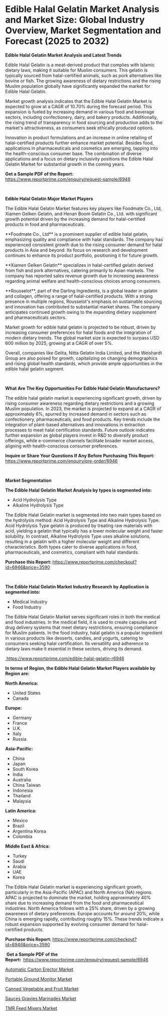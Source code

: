 <p><h1>Edible Halal Gelatin Market Analysis and Market Size: Global Industry Overview, Market Segmentation and Forecast (2025 to 2032)</h1></p><p><strong>Edible Halal Gelatin Market Analysis and Latest Trends</strong></p>
<p><p>Edible Halal Gelatin is a meat-derived product that complies with Islamic dietary laws, making it suitable for Muslim consumers. This gelatin is typically sourced from halal-certified animals, such as pork alternatives like bovine or fish. The growing awareness of dietary restrictions and the rising Muslim population globally have significantly expanded the market for Edible Halal Gelatin.</p><p>Market growth analysis indicates that the Edible Halal Gelatin Market is expected to grow at a CAGR of 10.70% during the forecast period. This expansion is fueled by increasing demand in various food and beverage sectors, including confectionery, dairy, and bakery products. Additionally, the rising trend of transparency in food sourcing and production adds to the market's attractiveness, as consumers seek ethically produced options. </p><p>Innovation in product formulations and an increase in online retailing of halal-certified products further enhance market potential. Besides food, applications in pharmaceuticals and cosmetics are emerging, tapping into the health-conscious consumer base. The combination of diverse applications and a focus on dietary inclusivity positions the Edible Halal Gelatin Market for substantial growth in the coming years.</p></p>
<p><strong>Get a Sample PDF of the Report:&nbsp;</strong> <a href="https://www.reportprime.com/enquiry/request-sample/6946?utm_campaign=2194&utm_medium=2&utm_source=Github&utm_content=ia&utm_term=19032025&utm_id=edible-halal-gelatin">https://www.reportprime.com/enquiry/request-sample/6946</a></p>
<p>&nbsp;</p>
<p><strong>Edible Halal Gelatin Major Market Players</strong></p>
<p><p>The Edible Halal Gelatin Market features key players like Foodmate Co., Ltd, Xiamen Gelken Gelatin, and Henan Boom Gelatin Co., Ltd. with significant growth potential driven by the increasing demand for halal-certified products in food and pharmaceuticals.</p><p>**Foodmate Co., Ltd** is a prominent supplier of edible halal gelatin, emphasizing quality and compliance with halal standards. The company has experienced consistent growth due to the rising consumer demand for halal products in Asia and beyond. Its focus on research and development continues to enhance its product portfolio, positioning it for future growth.</p><p>**Xiamen Gelken Gelatin** specializes in halal-certified gelatin derived from fish and pork alternatives, catering primarily to Asian markets. The company has reported sales revenue growth due to increasing awareness regarding animal welfare and health-conscious choices among consumers.</p><p>**Rousselot**, part of the Darling Ingredients, is a global leader in gelatin and collagen, offering a range of halal-certified products. With a strong presence in multiple regions, Rousselot's emphasis on sustainable sourcing and innovation has contributed to substantial market shares. The company anticipates continued growth owing to the expanding dietary supplement and pharmaceuticals sectors.</p><p>Market growth for edible halal gelatin is projected to be robust, driven by increasing consumer preferences for halal foods and the integration of modern dietary trends. The global market size is expected to surpass USD 600 million by 2025, growing at a CAGR of over 5%. </p><p>Overall, companies like Gelita, Nitta Gelatin India Limited, and the Weishardt Group are also poised for growth, capitalizing on changing demographics and rising global health standards, which provide ample opportunities in the edible halal gelatin segment.</p></p>
<p>&nbsp;</p>
<p><strong>What Are The Key Opportunities For Edible Halal Gelatin Manufacturers?</strong></p>
<p><p>The edible halal gelatin market is experiencing significant growth, driven by rising consumer awareness regarding dietary restrictions and a growing Muslim population. In 2023, the market is projected to expand at a CAGR of approximately 6%, spurred by increased demand in sectors such as confectionery, pharmaceuticals, and food products. Key trends include the integration of plant-based alternatives and innovations in extraction processes to meet halal certification standards. Future outlook indicates further expansion as global players invest in R&D to diversify product offerings, while e-commerce channels facilitate broader market access, aligning with health-conscious consumer preferences.</p></p>
<p><strong>Inquire or Share Your Questions If Any Before Purchasing This Report:</strong> <a href="https://www.reportprime.com/enquiry/pre-order/6946?utm_campaign=2194&utm_medium=2&utm_source=Github&utm_content=ia&utm_term=19032025&utm_id=edible-halal-gelatin">https://www.reportprime.com/enquiry/pre-order/6946</a></p>
<p>&nbsp;</p>
<p><strong>Market Segmentation</strong></p>
<p><strong>The Edible Halal Gelatin Market Analysis by types is segmented into:</strong></p>
<p><ul><li>Acid Hydrolysis Type</li><li>Alkaline Hydrolysis Type</li></ul></p>
<p><p>The Edible Halal Gelatin market is segmented into two main types based on the hydrolysis method: Acid Hydrolysis Type and Alkaline Hydrolysis Type. Acid Hydrolysis Type gelatin is produced by treating raw materials with acid, yielding a gelatin that typically has a lower molecular weight and faster solubility. In contrast, Alkaline Hydrolysis Type uses alkaline solutions, resulting in a gelatin with a higher molecular weight and different characteristics. Both types cater to diverse applications in food, pharmaceuticals, and cosmetics, compliant with halal standards.</p></p>
<p><strong>Purchase this Report:&nbsp;</strong><a href="https://www.reportprime.com/checkout?id=6946&price=3590&utm_campaign=2194&utm_medium=2&utm_source=Github&utm_content=ia&utm_term=19032025&utm_id=edible-halal-gelatin">https://www.reportprime.com/checkout?id=6946&price=3590</a></p>
<p>&nbsp;</p>
<p><strong>The Edible Halal Gelatin Market Industry Research by Application is segmented into:</strong></p>
<p><ul><li>Medical Industry</li><li>Food Industry</li></ul></p>
<p><p>The Edible Halal Gelatin Market serves significant roles in both the medical and food industries. In the medical field, it is used to create capsules and drug delivery systems that meet dietary restrictions, ensuring compliance for Muslim patients. In the food industry, halal gelatin is a popular ingredient in various products like desserts, candies, and yogurts, catering to consumers seeking halal certification. Its versatility and adherence to dietary laws make it essential in these sectors, driving its demand.</p></p>
<p><a href="https://www.reportprime.com/edible-halal-gelatin-r6946?utm_campaign=2194&utm_medium=2&utm_source=Github&utm_content=ia&utm_term=19032025&utm_id=edible-halal-gelatin">&nbsp;https://www.reportprime.com/edible-halal-gelatin-r6946</a></p>
<p><strong>In terms of Region, the Edible Halal Gelatin Market Players available by Region are:</strong></p>
<p>
    <p> <strong> North America: </strong>
        <ul>
            <li>United States</li>
            <li>Canada</li>
        </ul>
        </p> 
    <p> <strong> Europe: </strong>
        <ul>
            <li>Germany</li>
            <li>France</li>
            <li>U.K.</li>
            <li>Italy</li>
            <li>Russia</li>
        </ul>
        </p> 
    <p> <strong> Asia-Pacific: </strong>
        <ul>
            <li>China</li>
            <li>Japan</li>
            <li>South Korea</li>
            <li>India</li>
            <li>Australia</li>
            <li>China Taiwan</li>
            <li>Indonesia</li>
            <li>Thailand</li>
            <li>Malaysia</li>
        </ul>
        </p> 
    <p> <strong> Latin America: </strong>
        <ul>
            <li>Mexico</li>
            <li>Brazil</li>
            <li>Argentina Korea</li>
            <li>Colombia</li>
        </ul>
        </p> 
    <p> <strong> Middle East & Africa: </strong>
        <ul>
            <li>Turkey</li>
            <li>Saudi</li>
            <li>Arabia</li>
            <li>UAE</li>
            <li>Korea</li>
        </ul>
    </p>
    </p>
<p><p>The Edible Halal Gelatin market is experiencing significant growth, particularly in the Asia-Pacific (APAC) and North America (NA) regions. APAC is projected to dominate the market, holding approximately 40% share due to increasing demand from the food and pharmaceutical industries. North America follows with a 25% share, driven by a growing awareness of dietary preferences. Europe accounts for around 20%, while China is emerging rapidly, contributing roughly 15%. These trends indicate a robust expansion supported by evolving consumer demand for halal-certified products.</p></p>
<p><strong>Purchase this Report: </strong><a href="https://www.reportprime.com/checkout?id=6946&price=3590&utm_campaign=2194&utm_medium=2&utm_source=Github&utm_content=ia&utm_term=19032025&utm_id=edible-halal-gelatin">https://www.reportprime.com/checkout?id=6946&price=3590</a></p>
<p>&nbsp;<strong>Get a Sample PDF of the Report:&nbsp;&nbsp;</strong><a href="https://www.reportprime.com/enquiry/request-sample/6946?utm_campaign=2194&utm_medium=2&utm_source=Github&utm_content=ia&utm_term=19032025&utm_id=edible-halal-gelatin">https://www.reportprime.com/enquiry/request-sample/6946</a></p>
<p><strong></strong></p>
<p><p><a href="https://www.linkedin.com/pulse/automatic-carton-erector-market-growth-forecast-global-1lnbe?utm_campaign=2194&utm_medium=2&utm_source=Github&utm_content=ia&utm_term=19032025&utm_id=edible-halal-gelatin">Automatic Carton Erector Market</a></p><p><a href="https://www.linkedin.com/pulse/in-depth-portable-ground-monitor-market-research-comprehensive-bcmbe?utm_campaign=2194&utm_medium=2&utm_source=Github&utm_content=ia&utm_term=19032025&utm_id=edible-halal-gelatin">Portable Ground Monitor Market</a></p><p><a href="https://github.com/janustabarf2/Market-Research-Report-List-1/blob/main/canned-vegetable-and-fruit-market.md?utm_campaign=2194&utm_medium=2&utm_source=Github&utm_content=ia&utm_term=19032025&utm_id=edible-halal-gelatin">Canned Vegetable and Fruit Market</a></p><p><a href="https://github.com/kaganalcinwv/Market-Research-Report-List-1/blob/main/sauces-gravies-marinades-market.md?utm_campaign=2194&utm_medium=2&utm_source=Github&utm_content=ia&utm_term=19032025&utm_id=edible-halal-gelatin">Sauces Gravies Marinades Market</a></p><p><a href="https://www.linkedin.com/pulse/growth-forecast-tmr-feed-mixers-industry-projected-119-cagr-wedae?utm_campaign=2194&utm_medium=2&utm_source=Github&utm_content=ia&utm_term=19032025&utm_id=edible-halal-gelatin">TMR Feed Mixers Market</a></p></p>